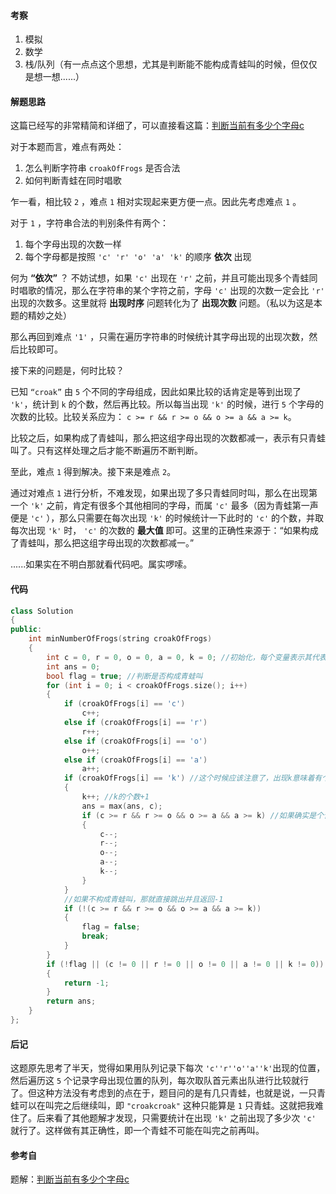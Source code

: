 <!--
 * @Description: 
 * @Author: Hongyang_Yang
 * @Date: 2021-01-02 19:38:24
 * @LastEditors: Hongyang_Yang
 * @LastEditTime: 2021-01-02 20:45:28
-->
#### 考察
1. 模拟
2. 数学
3. 栈/队列（有一点点这个思想，尤其是判断能不能构成青蛙叫的时候，但仅仅是想一想......）

#### 解题思路
这篇已经写的非常精简和详细了，可以直接看这篇：[判断当前有多少个字母c](https://leetcode-cn.com/problems/minimum-number-of-frogs-croaking/solution/pan-duan-dang-qian-you-duo-shao-ge-zi-mu-c-by-simo/) 

对于本题而言，难点有两处：
1. 怎么判断字符串 `croakOfFrogs` 是否合法
2. 如何判断青蛙在同时唱歌

乍一看，相比较 `2` ，难点 `1` 相对实现起来更方便一点。因此先考虑难点 `1` 。

对于 `1` ，字符串合法的判别条件有两个：
1. 每个字母出现的次数一样
2. 每个字母都是按照 `'c' 'r' 'o' 'a' 'k'` 的顺序 **依次** 出现

何为 **“依次”** ？ 不妨试想，如果 `'c'` 出现在 `'r'` 之前，并且可能出现多个青蛙同时唱歌的情况，那么在字符串的某个字符之前，字母 `'c'` 出现的次数一定会比 `'r'` 出现的次数多。这里就将 **出现时序** 问题转化为了 **出现次数** 问题。（私以为这是本题的精妙之处）

那么再回到难点 `'1'` ，只需在遍历字符串的时候统计其字母出现的出现次数，然后比较即可。

接下来的问题是，何时比较？

已知 `“croak”` 由 `5` 个不同的字母组成，因此如果比较的话肯定是等到出现了 `'k'`，统计到 `k` 的个数，然后再比较。所以每当出现 `'k'` 的时候，进行 `5` 个字母的次数的比较。比较关系应为： `c >= r && r >= o && o >= a && a >= k`。

比较之后，如果构成了青蛙叫，那么把这组字母出现的次数都减一，表示有只青蛙叫了。只有这样处理之后才能不断遍历不断判断。

至此，难点 `1` 得到解决。接下来是难点 `2`。

通过对难点 `1` 进行分析，不难发现，如果出现了多只青蛙同时叫，那么在出现第一个 `'k'` 之前，肯定有很多个其他相同的字母，而属 `'c'` 最多（因为青蛙第一声便是 `'c'` ），那么只需要在每次出现 `'k'` 的时候统计一下此时的 `'c'` 的个数，并取每次出现 `'k'` 时， `'c'` 的次数的 **最大值** 即可。这里的正确性来源于：“如果构成了青蛙叫，那么把这组字母出现的次数都减一。” 

......如果实在不明白那就看代码吧。属实啰嗦。

#### 代码
```cpp []
class Solution
{
public:
    int minNumberOfFrogs(string croakOfFrogs)
    {
        int c = 0, r = 0, o = 0, a = 0, k = 0; //初始化，每个变量表示其代表的字母出现的个数
        int ans = 0;
        bool flag = true; //判断是否构成青蛙叫
        for (int i = 0; i < croakOfFrogs.size(); i++)
        {
            if (croakOfFrogs[i] == 'c')
                c++;
            else if (croakOfFrogs[i] == 'r')
                r++;
            else if (croakOfFrogs[i] == 'o')
                o++;
            else if (croakOfFrogs[i] == 'a')
                a++;
            if (croakOfFrogs[i] == 'k') //这个时候应该注意了，出现k意味着有个青蛙叫完了，同时也可以判断出，到底之前有多少个青蛙同时在叫（统计k之前c的个数）
            {
                k++; //k的个数+1
                ans = max(ans, c);
                if (c >= r && r >= o && o >= a && a >= k) //如果确实是个青蛙叫
                {
                    c--;
                    r--;
                    o--;
                    a--;
                    k--;
                }
            }
            //如果不构成青蛙叫，那就直接跳出并且返回-1
            if (!(c >= r && r >= o && o >= a && a >= k))
            {
                flag = false;
                break;
            }
        }
        if (!flag || (c != 0 || r != 0 || o != 0 || a != 0 || k != 0)) //不构成青蛙叫的情况，一种是五个字母没构成顺序（flag = false），另一种是遍历到最后某个字母多了
        {
            return -1;
        }
        return ans;
    }
};
```

#### 后记
这题原先思考了半天，觉得如果用队列记录下每次 `'c''r''o''a''k'`出现的位置，然后遍历这 `5` 个记录字母出现位置的队列，每次取队首元素出队进行比较就行了。但这种方法没有考虑到的点在于，题目问的是有几只青蛙，也就是说，一只青蛙可以在叫完之后继续叫，即 `"croakcroak"` 这种只能算是 `1` 只青蛙。这就把我难住了。后来看了其他题解才发现，只需要统计在出现 `'k'` 之前出现了多少次 `'c'` 就行了。这样做有其正确性，即一个青蛙不可能在叫完之前再叫。
#### 参考自
题解：[判断当前有多少个字母c](https://leetcode-cn.com/problems/minimum-number-of-frogs-croaking/solution/pan-duan-dang-qian-you-duo-shao-ge-zi-mu-c-by-simo/)